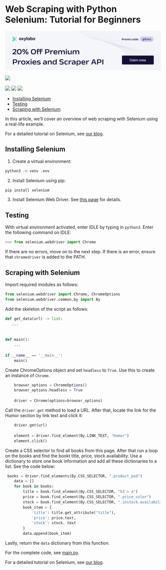 # Web Scraping with Python Selenium: Tutorial for Beginners

[![Oxylabs promo code](https://raw.githubusercontent.com/oxylabs/product-integrations/refs/heads/master/Affiliate-Universal-1090x275.png)](https://oxylabs.go2cloud.org/aff_c?offer_id=7&aff_id=877&url_id=112)


[![](https://dcbadge.vercel.app/api/server/eWsVUJrnG5)](https://discord.gg/GbxmdGhZjq)

[<img src="https://img.shields.io/static/v1?label=&message=python&color=brightgreen" />](https://github.com/topics/python) [<img src="https://img.shields.io/static/v1?label=&message=selenium&color=blue" />](https://github.com/topics/selenium) [<img src="https://img.shields.io/static/v1?label=&message=Web%20Scraping&color=important" />](https://github.com/topics/web-scraping)
- [Installing Selenium](#installing-selenium)
- [Testing](#testing)
- [Scraping with Selenium](#scraping-with-selenium)

In this article, we’ll cover an overview of web scraping with Selenium using a real-life example.

For a detailed tutorial on Selenium, see [our blog](https://oxylabs.io/blog/selenium-web-scraping).

## Installing Selenium

1. Create a virtual environment:

```sh
python3 -m venv .env
```

2. Install Selenium using pip:

```sh
pip install selenium
```

3. Install Selenium Web Driver. See [this page](https://www.selenium.dev/documentation/webdriver/getting_started/install_drivers/) for details.

## Testing

With virtual environment activated, enter IDLE by typing in `python3`. Enter the following command on IDLE:

```python
>>> from selenium.webdriver import Chrome

```

If there are no errors, move on to the next step. If there is an error, ensure that `chromedriver` is added to the PATH.

## Scraping with Selenium

Import required modules as follows:

```python
from selenium.webdriver import Chrome, ChromeOptions
from selenium.webdriver.common.by import By
```

Add the skeleton of the script as follows:

```python
def get_data(url) -> list:
   ...


def main():
    ...

if __name__ == '__main__':
    main()
```

Create ChromeOptions object and set `headless` to `True`. Use this to create an instance of `Chrome`.

```python
    browser_options = ChromeOptions()
    browser_options.headless = True

    driver = Chrome(options=browser_options)
```

Call the `driver.get` method to load a URL. After that, locate the link for the Humor section by link text and click it:

```python
    driver.get(url)

    element = driver.find_element(By.LINK_TEXT, "Humor")
    element.click()
```

Create a CSS selector to find all books from this page. After that run a loop on the books and find the bookt title, price, stock availability. Use a dictionary to store one book information and add all these dictionaries to a list. See the code below:

```python
 books = driver.find_elements(By.CSS_SELECTOR, ".product_pod")
    data = []
    for book in books:
        title = book.find_element(By.CSS_SELECTOR, "h3 > a")
        price = book.find_element(By.CSS_SELECTOR, ".price_color")
        stock = book.find_element(By.CSS_SELECTOR, ".instock.availability")
        book_item = {
            'title': title.get_attribute("title"),
            'price': price.text,
            'stock': stock. text
        }
        data.append(book_item)

```

Lastly, return the `data` dictionary from this function.

For the complete code, see [main.py](src/main.py).

For a detailed tutorial on Selenium, see [our blog](https://oxylabs.io/blog/selenium-web-scraping).
